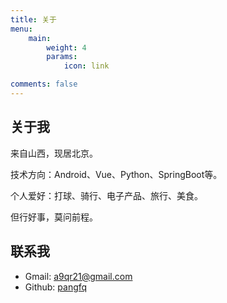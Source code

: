 ```yaml
---
title: 关于
menu:
    main: 
        weight: 4
        params:
            icon: link

comments: false
---
```

## 关于我

来自山西，现居北京。

技术方向：Android、Vue、Python、SpringBoot等。

个人爱好：打球、骑行、电子产品、旅行、美食。

但行好事，莫问前程。

## 联系我

- Gmail: a9qr21@gmail.com
- Github: [pangfq](https://github.com/pangfq)